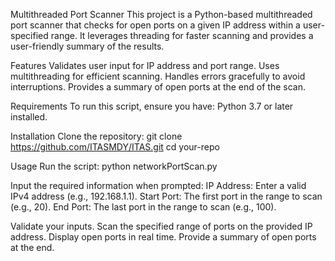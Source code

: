 Multithreaded Port Scanner This project is a Python-based multithreaded port scanner that checks for open ports on a given IP address within a user-specified range. It leverages threading for faster scanning and provides a user-friendly summary of the results.

Features Validates user input for IP address and port range. Uses multithreading for efficient scanning. Handles errors gracefully to avoid interruptions. Provides a summary of open ports at the end of the scan.

Requirements To run this script, ensure you have: Python 3.7 or later installed.

Installation Clone the repository: git clone https://github.com/ITASMDY/ITAS.git cd your-repo

Usage Run the script: python networkPortScan.py

Input the required information when prompted: IP Address: Enter a valid IPv4 address (e.g., 192.168.1.1). Start Port: The first port in the range to scan (e.g., 20). End Port: The last port in the range to scan (e.g., 100).

Validate your inputs. Scan the specified range of ports on the provided IP address. Display open ports in real time. Provide a summary of open ports at the end.


